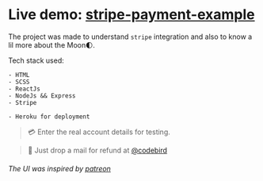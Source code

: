 ﻿# Live demo: [stripe-payment-example](https://moonsand.herokuapp.com/)

The project was made to understand `stripe` integration and also to know a lil more about the Moon:first_quarter_moon:.

Tech stack used:

```
- HTML
- SCSS
- ReactJs
- NodeJs && Express
- Stripe
```

```
- Heroku for deployment
```
> :credit_card: Enter the real account details for testing.

> :e-mail: Just drop a mail for refund at [@codebird](mailto:roopali.singh.222@gmail.com?subject=[Github]%20moon_sand%20REFUND)

###### The UI was inspired by [patreon](https://www.patreon.com/)
